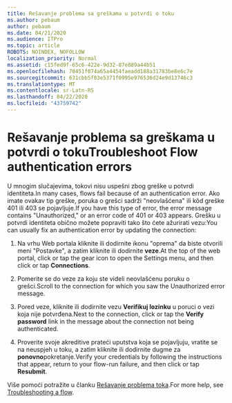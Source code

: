 ```yaml
---
title: Rešavanje problema sa greškama u potvrdi o toku
ms.author: pebaum
author: pebaum
ms.date: 04/21/2020
ms.audience: ITPro
ms.topic: article
ROBOTS: NOINDEX, NOFOLLOW
localization_priority: Normal
ms.assetid: c15fed9f-65c6-422e-9d32-87e889a44b51
ms.openlocfilehash: 70451f074a65a4454faeadd188a31783be8e6c7e
ms.sourcegitcommit: 631cbb5f03e5371f0995e976536d24e9d13746c3
ms.translationtype: MT
ms.contentlocale: sr-Latn-RS
ms.lasthandoff: 04/22/2020
ms.locfileid: "43759742"
---
```

# <a name="troubleshoot-flow-authentication-errors"></a><span data-ttu-id="1f16d-102">Rešavanje problema sa greškama u potvrdi o toku</span><span class="sxs-lookup"><span data-stu-id="1f16d-102">Troubleshoot Flow authentication errors</span></span>

<span data-ttu-id="1f16d-103">U mnogim slučajevima, tokovi nisu uspešni zbog greške u potvrdi identiteta.</span><span class="sxs-lookup"><span data-stu-id="1f16d-103">In many cases, flows fail because of an authentication error.</span></span> <span data-ttu-id="1f16d-104">Ako imate ovakav tip greške, poruka o grešci sadrži "neovlašćena" ili kôd greške 401 ili 403 se pojavljuje.</span><span class="sxs-lookup"><span data-stu-id="1f16d-104">If you have this type of error, the error message contains "Unauthorized," or an error code of 401 or 403 appears.</span></span> <span data-ttu-id="1f16d-105">Grešku u potvrdi identiteta obično možete popraviti tako što ćete ažurirati vezu:</span><span class="sxs-lookup"><span data-stu-id="1f16d-105">You can usually fix an authentication error by updating the connection:</span></span>
  
1. <span data-ttu-id="1f16d-106">Na vrhu Web portala kliknite ili dodirnite ikonu "oprema" da biste otvorili meni "Postavke", a zatim kliknite ili dodirnite **veze**.</span><span class="sxs-lookup"><span data-stu-id="1f16d-106">At the top of the web portal, click or tap the gear icon to open the Settings menu, and then click or tap **Connections**.</span></span>
    
2. <span data-ttu-id="1f16d-107">Pomerite se do veze za koju ste videli neovlašćenu poruku o grešci.</span><span class="sxs-lookup"><span data-stu-id="1f16d-107">Scroll to the connection for which you saw the Unauthorized error message.</span></span>
    
3. <span data-ttu-id="1f16d-108">Pored veze, kliknite ili dodirnite vezu **Verifikuj lozinku** u poruci o vezi koja nije potvrđena.</span><span class="sxs-lookup"><span data-stu-id="1f16d-108">Next to the connection, click or tap the **Verify password** link in the message about the connection not being authenticated.</span></span> 
    
4. <span data-ttu-id="1f16d-109">Proverite svoje akreditive prateći uputstva koja se pojavljuju, vratite se na neuspjeh u toku, a zatim kliknite ili dodirnite dugme za **ponovno**pokretanje.</span><span class="sxs-lookup"><span data-stu-id="1f16d-109">Verify your credentials by following the instructions that appear, return to your flow-run failure, and then click or tap **Resubmit**.</span></span>
    
<span data-ttu-id="1f16d-110">Više pomoći potražite u članku [Rešavanje problema toka](https://go.microsoft.com/fwlink/?linkid=872110).</span><span class="sxs-lookup"><span data-stu-id="1f16d-110">For more help, see [Troubleshooting a flow](https://go.microsoft.com/fwlink/?linkid=872110).</span></span>
  

